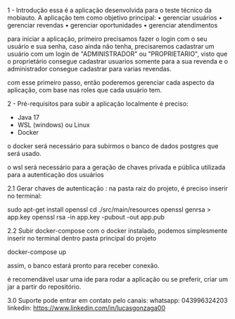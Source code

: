 1 - Introdução 
essa é a aplicação desenvolvida para o teste técnico da mobiauto.
A aplicação tem como objetivo principal:
 • gerenciar usuários 
 • gerenciar revendas
 • gerenciar oportunidades
 • gerenciar atendimentos

para iniciar a aplicação, primeiro precisamos fazer o login com o seu usuário e sua senha, caso ainda não tenha, precisaremos cadastrar um usuário com um login de "ADMINISTRADOR" ou "PROPRIETARIO", visto que o proprietário consegue cadastrar usuarios somente para a sua revenda e o administrador consegue cadastrar para varias revendas.

com esse primeiro passo,  então poderemos gerenciar cada aspecto da aplicação, com base nas roles que cada usuário tem.

2 - Pré-requisitos 
para subir a aplicação localmente é preciso:
- Java 17
- WSL (windows) ou Linux
- Docker

o docker será necessário para subirmos o banco de dados postgres que será usado.

o wsl será necessário para a geração de chaves privada e pública utilizada para a autenticação dos usuários

2.1 Gerar chaves de autenticação :
na pasta raiz do projeto, é preciso inserir no terminal:

sudo apt-get install openssl
cd ./src/main/resources
openssl genrsa > app.key
openssl rsa -in app.key -pubout -out app.pub

2.2 Subir docker-compose
com o docker instalado, podemos simplesmente inserir no terminal dentro pasta principal do projeto

docker-compose up

assim, o banco estará pronto para receber conexão.

é recomendável usar uma ide para rodar a aplicação ou se preferir, criar um jar a partir do repositório.

3.0 Suporte
pode entrar em contato pelo canais:
whatsapp: 043996324203
linkedin: https://www.linkedin.com/in/lucasgonzaga00
